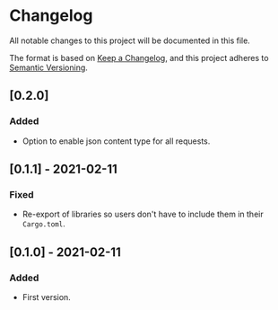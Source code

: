 # Changelog
All notable changes to this project will be documented in this file.

The format is based on [Keep a Changelog](https://keepachangelog.com/en/1.0.0/),
and this project adheres to [Semantic Versioning](https://semver.org/spec/v2.0.0.html).

## [0.2.0]
### Added
- Option to enable json content type for all requests.

## [0.1.1] - 2021-02-11
### Fixed
- Re-export of libraries so users don't have to include them in their `Cargo.toml`.

## [0.1.0] - 2021-02-11
### Added
- First version.
